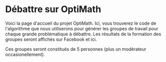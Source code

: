 # Débattre sur OptiMath

Voici la page d'accueil du projet OptiMath. Ici, vous trouverez le code de l'algorithme que nous utiliserons pour générer les groupes de travail pour chaque grande problématique à débattre. Les résultats de la formation des groupes seront affichés sur Facebook et ici.

Ces groupes seront constitués de 5 personnes (plus un modérateur occasionellement).
